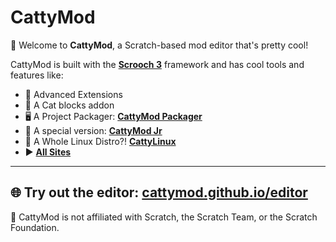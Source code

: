 # CattyMod

🎉 Welcome to **CattyMod**, a Scratch-based mod editor that's pretty cool!

CattyMod is built with the [**Scrooch 3**](https://scrooch-project.github.io/ad/build/ad.html?mod=CattyMod) framework and has cool tools and features like:
- 🧩 Advanced Extensions
- 🐾 A Cat blocks addon
- 🖥️ A Project Packager: [**CattyMod Packager**](https://cattymod.github.io/packager/)
- 🧒 A special version: [**CattyMod Jr**](https://cattymod.github.io/jr)
- 🤯 A Whole Linux Distro?! [**CattyLinux**](https://cattymod.github.io/linux/)
- ▶️ [**All Sites**](https://cattymod.github.io/org.html)
---

🌐 Try out the editor: [cattymod.github.io/editor](https://cattymod.github.io/editor/)  
---
🔨 CattyMod is not affiliated with Scratch, the Scratch Team, or the Scratch Foundation.
